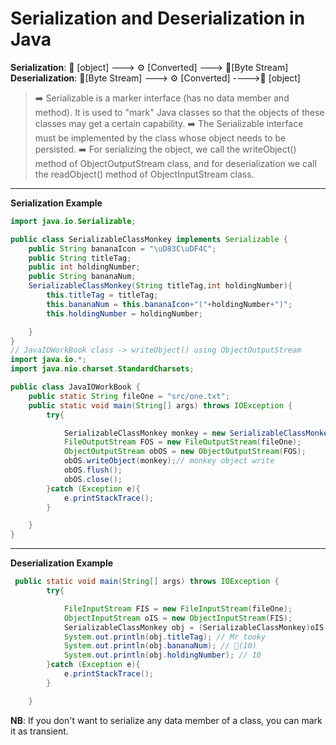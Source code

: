 # Serialization and Deserialization in Java

__Serialization__: 📜 [object] ---> ⚙️ [Converted] ---> 🔢[Byte Stream]  
__Deserialization__: 🔢[Byte Stream]  ---> ⚙️ [Converted] ---->📜 [object]

>➡️ Serializable is a marker interface (has no data member and method). It is used to "mark" Java classes so that the objects of these classes may get a certain capability.
➡️ The Serializable interface must be implemented by the class whose object needs to be persisted.
➡️ For serializing the object, we call the writeObject() method of ObjectOutputStream class, and for deserialization we call the readObject() method of ObjectInputStream class.
---
__Serialization Example__
```java
import java.io.Serializable;

public class SerializableClassMonkey implements Serializable {
    public String bananaIcon = "\uD83C\uDF4C";
    public String titleTag;
    public int holdingNumber;
    public String bananaNum;
    SerializableClassMonkey(String titleTag,int holdingNumber){
        this.titleTag = titleTag;
        this.bananaNum = this.bananaIcon+"("+holdingNumber+")";
        this.holdingNumber = holdingNumber;

    }
}
// JavaIOWorkBook class -> writeObject() using ObjectOutputStream
import java.io.*;
import java.nio.charset.StandardCharsets;

public class JavaIOWorkBook {
    public static String fileOne = "src/one.txt";
    public static void main(String[] args) throws IOException {
        try{

            SerializableClassMonkey monkey = new SerializableClassMonkey("Mr tooky",10);
            FileOutputStream FOS = new FileOutputStream(fileOne);
            ObjectOutputStream obOS = new ObjectOutputStream(FOS);
            obOS.writeObject(monkey);// monkey object write
            obOS.flush();
            obOS.close();
        }catch (Exception e){
            e.printStackTrace();
        }

    }
}
```
---
__Deserialization Example__
```java
 public static void main(String[] args) throws IOException {
        try{

            FileInputStream FIS = new FileInputStream(fileOne);
            ObjectInputStream oIS = new ObjectInputStream(FIS);
            SerializableClassMonkey obj = (SerializableClassMonkey)oIS.readObject();// readObject cast as SerializableClassMonkey object
            System.out.println(obj.titleTag); // Mr tooky
            System.out.println(obj.bananaNum); // 🍌(10)
            System.out.println(obj.holdingNumber); // 10
        }catch (Exception e){
            e.printStackTrace();
        }

    }
```

__NB__: If you don't want to serialize any data member of a class, you can mark it as transient.
